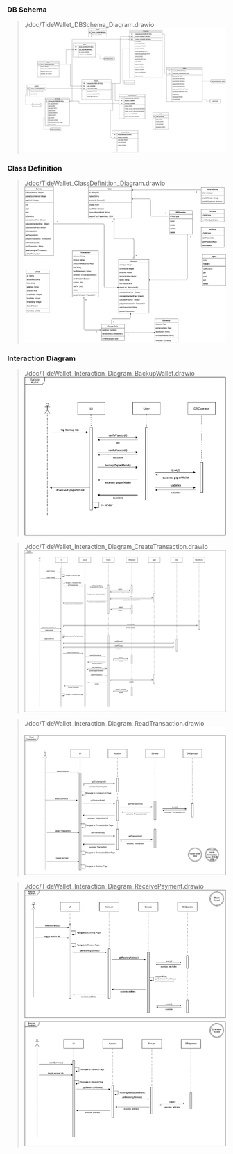 ### DB Schema
> ./doc/TideWallet_DBSchema_Diagram.drawio
![](./doc/TideWallet_DBSchema_Diagram.png)

### Class Definition
> ./doc/TideWallet_ClassDefinition_Diagram.drawio
![](./doc/TideWallet_ClassDefinition_Diagram.png)

### Interaction Diagram
> ./doc/TideWallet_Interaction_Diagram_BackupWallet.drawio
![](./doc/TideWallet_Interaction_Diagram_BackupWallet.png)

> ./doc/TideWallet_Interaction_Diagram_CreateTransaction.drawio
![](./doc/TideWallet_Interaction_Diagram_CreateTransaction.png)

> ./doc/TideWallet_Interaction_Diagram_ReadTransaction.drawio
![](./doc/TideWallet_Interaction_Diagram_ReadTransaction.png)

> ./doc/TideWallet_Interaction_Diagram_ReceivePayment.drawio
![](./doc/TideWallet_Interaction_Diagram_ReceivePayment.png)